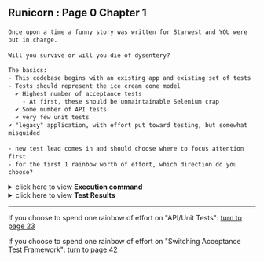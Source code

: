## Runicorn : Page 0 Chapter 1

```
Once upon a time a funny story was written for Starwest and YOU were put in charge. 

Will you survive or will you die of dysentery?
```


```
The basics:  
- This codebase begins with an existing app and existing set of tests
- Tests should represent the ice cream cone model
  ✔ Highest number of acceptance tests
    - At first, these should be unmaintainable Selenium crap
  ✔ Some number of API tests
  ✔ very few unit tests
✔ "legacy" application, with effort put toward testing, but somewhat misguided

- new test lead comes in and should choose where to focus attention first
- for the first 1 rainbow worth of effort, which direction do you choose?
```

<details>
    <summary>click here to view <b>Execution command</b></summary>

    ./execute.sh
</details>


<details>
    <summary>click here to view <b>Test Results</b></summary>
    <img width="33%" src="assets/results.png"/>
</details>

<hr>

If you choose to spend one rainbow of effort on "API/Unit Tests": [turn to page 23](../page-23/README.md)

If you choose to spend one rainbow of effort on "Switching Acceptance Test Framework": [turn to page 42](../page-42/README.md)